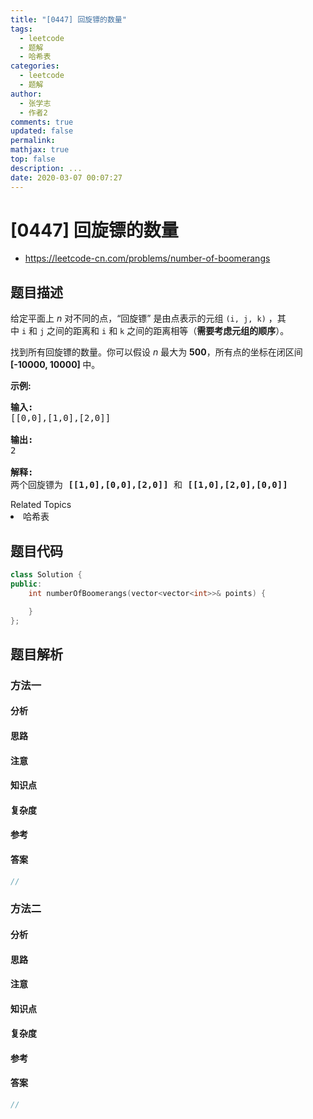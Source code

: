 ```yaml
---
title: "[0447] 回旋镖的数量"
tags:
  - leetcode
  - 题解
  - 哈希表
categories:
  - leetcode
  - 题解
author:
  - 张学志
  - 作者2
comments: true
updated: false
permalink:
mathjax: true
top: false
description: ...
date: 2020-03-07 00:07:27
---
```



# [0447] 回旋镖的数量
* https://leetcode-cn.com/problems/number-of-boomerangs


## 题目描述

<p>给定平面上<em>&nbsp;n </em>对不同的点，&ldquo;回旋镖&rdquo; 是由点表示的元组&nbsp;<code>(i, j, k)</code>&nbsp;，其中&nbsp;<code>i</code>&nbsp;和&nbsp;<code>j</code>&nbsp;之间的距离和&nbsp;<code>i</code>&nbsp;和&nbsp;<code>k</code>&nbsp;之间的距离相等（<strong>需要考虑元组的顺序</strong>）。</p>

<p>找到所有回旋镖的数量。你可以假设<em>&nbsp;n </em>最大为 <strong>500</strong>，所有点的坐标在闭区间<strong> [-10000, 10000] </strong>中。</p>

<p><strong>示例:</strong></p>

<pre>
<strong>输入:</strong>
[[0,0],[1,0],[2,0]]

<strong>输出:</strong>
2

<strong>解释:</strong>
两个回旋镖为 <strong>[[1,0],[0,0],[2,0]]</strong> 和 <strong>[[1,0],[2,0],[0,0]]</strong>
</pre>
<div><div>Related Topics</div><div><li>哈希表</li></div></div>


## 题目代码

```cpp
class Solution {
public:
    int numberOfBoomerangs(vector<vector<int>>& points) {

    }
};
```


## 题目解析


### 方法一

#### 分析

#### 思路

#### 注意

#### 知识点

#### 复杂度

#### 参考

#### 答案

```cpp
//
```


### 方法二

#### 分析

#### 思路

#### 注意

#### 知识点

#### 复杂度

#### 参考

#### 答案

```cpp
//
```


